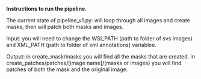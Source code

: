 **Instructions to run the pipeline.**

The current state of pipeline_v1.py:  will loop through all images and create masks, then will patch both masks and images.

Input: you will need to change the WSI_PATH (path to folder of svs images) and XML_PATH (path to folder of xml annotations) variablee.

Output: in create_mask/masks you will find all the masks that are created.  in create_patches/patches/[image name]/(masks or images) you will find patches of both the mask and the original image.